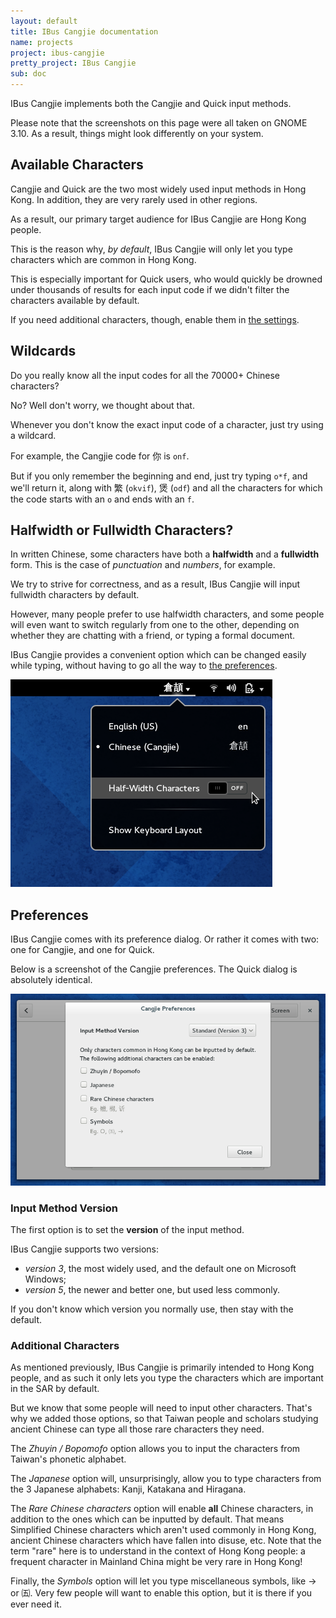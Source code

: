 ```yaml
---
layout: default
title: IBus Cangjie documentation
name: projects
project: ibus-cangjie
pretty_project: IBus Cangjie
sub: doc
---
```


IBus Cangjie implements both the Cangjie and Quick input methods.

Please note that the screenshots on this page were all taken on GNOME 3.10. As
a result, things might look differently on your system.

## Available Characters

Cangjie and Quick are the two most widely used input methods in Hong Kong. In
addition, they are very rarely used in other regions.

As a result, our primary target audience for IBus Cangjie are Hong Kong
people.

This is the reason why, *by default*, IBus Cangjie will only let you type
characters which are common in Hong Kong.

This is especially important for Quick users, who would quickly be drowned
under thousands of results for each input code if we didn't filter the
characters available by default.

If you need additional characters, though, enable them in
[the settings](#additional-characters).

## Wildcards

Do you really know all the input codes for all the 70000+ Chinese characters?

No? Well don't worry, we thought about that.

Whenever you don't know the exact input code of a character, just try using a
wildcard.

For example, the Cangjie code for 你 is `onf`.

But if you only remember the beginning and end, just try typing `o*f`, and
we'll return it, along with 繁 (`okvif`), 煲 (`odf`) and all the characters
for which the code starts with an `o` and ends with an `f`.

## Halfwidth or Fullwidth Characters?

In written Chinese, some characters have both a **halfwidth** and a
**fullwidth** form. This is the case of *punctuation* and *numbers*, for
example.

We try to strive for correctness, and as a result, IBus Cangjie will input
fullwidth characters by default.

However, many people prefer to use halfwidth characters, and some people will
even want to switch regularly from one to the other, depending on whether they
are chatting with a friend, or typing a formal document.

IBus Cangjie provides a convenient option which can be changed easily while
typing, without having to go all the way to [the preferences](#preferences).

![Switching between halfwidth and fullwidth characters](/images/ibus-cangjie-half-full-property.png "Switching between halfwidth and fullwidth characters")

## <a name="preferences"></a> Preferences

IBus Cangjie comes with its preference dialog. Or rather it comes with two:
one for Cangjie, and one for Quick.

Below is a screenshot of the Cangjie preferences. The Quick dialog is
absolutely identical.

![Cangjie Preferences](/images/ibus-cangjie-preferences.png "Cangjie Preferences")

### Input Method Version

The first option is to set the **version** of the input method.

IBus Cangjie supports two versions:

* *version 3*, the most widely used, and the default one on Microsoft Windows;
* *version 5*, the newer and better one, but used less commonly.

If you don't know which version you normally use, then stay with the default.

### <a name="additional-characters"></a> Additional Characters

As mentioned previously, IBus Cangjie is primarily intended to Hong Kong
people, and as such it only lets you type the characters which are important
in the SAR by default.

But we know that some people will need to input other characters. That's why
we added those options, so that Taiwan people and scholars studying ancient
Chinese can type all those rare characters they need.

The *Zhuyin / Bopomofo* option allows you to input the characters from
Taiwan's phonetic alphabet.

The *Japanese* option will, unsurprisingly, allow you to type characters from
the 3 Japanese alphabets: Kanji, Katakana and Hiragana.

The *Rare Chinese characters* option will enable **all** Chinese characters,
in addition to the ones which can be inputted by default. That means
Simplified Chinese characters which aren't used commonly in Hong Kong, ancient
Chinese characters which have fallen into disuse, etc. Note that the term
"rare" here is to understand in the context of Hong Kong people: a frequent
character in Mainland China might be very rare in Hong Kong!

Finally, the *Symbols* option will let you type miscellaneous symbols, like
→ or ㈤. Very few people will want to enable this option, but it is there if
you ever need it.
